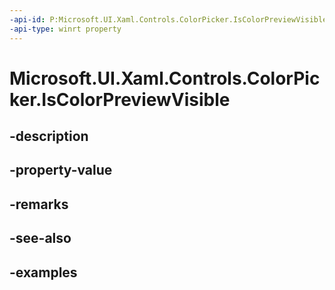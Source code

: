```yaml
---
-api-id: P:Microsoft.UI.Xaml.Controls.ColorPicker.IsColorPreviewVisible
-api-type: winrt property
---
```


<!-- Property syntax.
public bool IsColorPreviewVisible { get;  set; }
-->

# Microsoft.UI.Xaml.Controls.ColorPicker.IsColorPreviewVisible

## -description

## -property-value

## -remarks

## -see-also

## -examples

